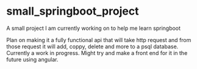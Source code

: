 # small_springboot_project
A small project I am currently working on to help me learn springboot

Plan on making it a fully functional api that will take http request and from those request it will add, coppy, delete and more to a psql database. Currently a work in progress. 
Might try and make a front end for it in the future using angular.

